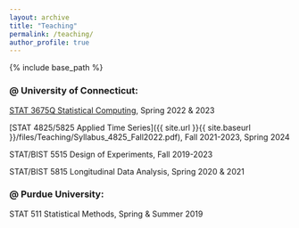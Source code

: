 ```yaml
---
layout: archive
title: "Teaching"
permalink: /teaching/
author_profile: true
---
```


{% include base_path %}

### @ University of Connecticut:

[STAT 3675Q Statistical Computing](https://catalog.uconn.edu/course-search/course/STAT/3675Q), Spring 2022 & 2023

[STAT 4825/5825 Applied Time Series]({{ site.url }}{{ site.baseurl }}/files/Teaching/Syllabus_4825_Fall2022.pdf), Fall 2021-2023, Spring 2024

STAT/BIST 5515 Design of Experiments, Fall 2019-2023

STAT/BIST 5815 Longitudinal Data Analysis, Spring 2020 & 2021

### @ Purdue University:

STAT 511 Statistical Methods, Spring & Summer 2019
